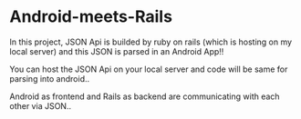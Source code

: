 # Android-meets-Rails

In this project, JSON Api is builded by ruby on rails (which is hosting on my local server) and this JSON is parsed in an Android App!!

You can host the JSON Api on your local server and code will be same for parsing into android..

Android as frontend and Rails as backend are communicating with each other via JSON..
